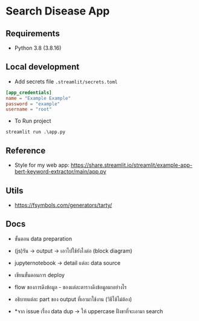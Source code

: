 # Search Disease App

## Requirements

- Python 3.8 (3.8.16)

## Local development

- Add secrets file `.streamlit/secrets.toml`
```toml
[app_credentials]
name = "Example Example"
password = "example"
username = "root"
```

- To Run project

```shell
streamlit run .\app.py
```

## Reference

- Style for my web app: https://share.streamlit.io/streamlit/example-app-bert-keyword-extractor/main/app.py

## Utils

- https://fsymbols.com/generators/tarty/

## Docs

- ขั้นตอน data preparation
- (js)รัน -> output -> เอาไปใช้ยังไงต่อ (block diagram)
- jupyternotebook -> detail แต่ละ data source

- เขียนขั้นตอนการ deploy
- flow ของการดึงข้อมูล - ของแต่ละตารางดึงข้อมูลมาอย่างไร
- อธิบายแต่ละ part ของ output ที่เอามาใช้งาน (วิธีใช้ไม่ต้อง)
- \*จาก issue เรื่อง data dup -> ให้ uppercase ฝั่งขาที่จะเอามา search
